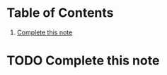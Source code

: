 
# Table of Contents

1.  [Complete this note](#org5bdaf51)



<a id="org5bdaf51"></a>

# TODO Complete this note

